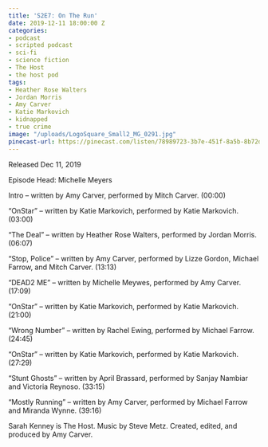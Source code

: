 ```yaml
---
title: 'S2E7: On The Run'
date: 2019-12-11 18:00:00 Z
categories:
- podcast
- scripted podcast
- sci-fi
- science fiction
- The Host
- the host pod
tags:
- Heather Rose Walters
- Jordan Morris
- Amy Carver
- Katie Markovich
- kidnapped
- true crime
image: "/uploads/LogoSquare_Small2_MG_0291.jpg"
pinecast-url: https://pinecast.com/listen/78989723-3b7e-451f-8a5b-8b72d68623ab.mp3
---
```


Released Dec 11, 2019

Episode Head: Michelle Meyers

Intro – written by Amy Carver, performed by Mitch Carver. (00:00) 

“OnStar” – written by Katie Markovich, performed by Katie Markovich. (03:00)

“The Deal” – written by Heather Rose Walters, performed by Jordan Morris. (06:07) 

“Stop, Police” – written by Amy Carver, performed by Lizze Gordon, Michael Farrow, and Mitch Carver. (13:13)

“DEAD2 ME” – written by Michelle Meywes, performed by Amy Carver. (17:09)

“OnStar” – written by Katie Markovich, performed by Katie Markovich. (21:00) 

“Wrong Number” – written by Rachel Ewing, performed by Michael Farrow. (24:45) 

“OnStar” – written by Katie Markovich, performed by Katie Markovich. (27:29)

“Stunt Ghosts” – written by April Brassard, performed by Sanjay Nambiar and Victoria Reynoso. (33:15)

“Mostly Running” – written by Amy Carver, performed by Michael Farrow and Miranda Wynne. (39:16)

Sarah Kenney is The Host. Music by Steve Metz. Created, edited, and produced by Amy Carver.